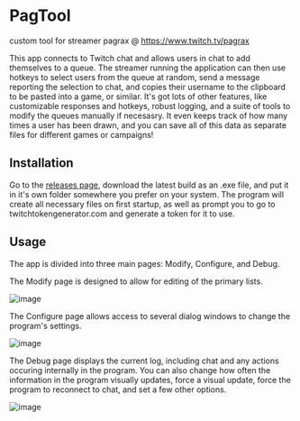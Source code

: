 # PagTool
custom tool for streamer pagrax @ https://www.twitch.tv/pagrax

This app connects to Twitch chat and allows users in chat to add themselves to a queue. The streamer running the application can then use hotkeys to select users from the queue at random, send a message reporting the selection to chat, and copies their username to the clipboard to be pasted into a game, or similar. It's got lots of other features, like customizable responses and hotkeys, robust logging, and a suite of tools to modify the queues manually if necesasry. It even keeps track of how many times a user has been drawn, and you can save all of this data as separate files for different games or campaigns!

## Installation

Go to the [releases page](https://github.com/corptact/PagTool/tags), download the latest build as an .exe file, and put it in it's own folder somewhere you prefer on your system. The program will create all necessary files on first startup, as well as prompt you to go to twitchtokengenerator.com and generate a token for it to use.

## Usage

The app is divided into three main pages: Modify, Configure, and Debug. 

The Modify page is designed to allow for editing of the primary lists. 

![image](https://user-images.githubusercontent.com/22552031/133957638-6b4417b1-7cfb-4052-823c-9896a03eec33.png)

The Configure page allows access to several dialog windows to change the program's settings.

![image](https://user-images.githubusercontent.com/22552031/133957664-096d99d0-ef4c-4ed4-a662-dbbcd3278e66.png)

The Debug page displays the current log, including chat and any actions occuring internally in the program. You can also change how often the information in the program visually updates, force a visual update, force the program to reconnect to chat, and set a few other options.

![image](https://user-images.githubusercontent.com/22552031/133957740-dc4c2abf-8873-42dc-8caa-5e9ebcd65869.png)


